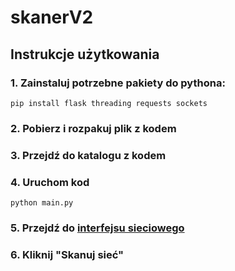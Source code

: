 # skanerV2

## Instrukcje użytkowania

### 1. Zainstaluj potrzebne pakiety do pythona:
```
pip install flask threading requests sockets
```
### 2. Pobierz i rozpakuj plik z kodem
### 3. Przejdź do katalogu z kodem
### 4. Uruchom kod
```
python main.py
```
### 5. Przejdź do [interfejsu sieciowego](http://127.0.0.1:5000)
### 6. Kliknij "Skanuj sieć"
